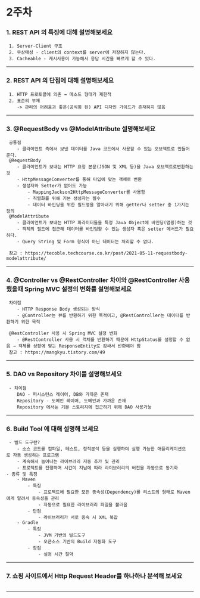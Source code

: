 # 2주차

### 1. REST API 의 특징에 대해 설명해보세요

~~~
 1. Server-Client 구조
 2. 무상태성 - client의 context를 server에 저장하지 않는다.
 3. Cacheable - 캐시사용이 가능해서 응답 시간을 빠르게 할 수 있다.
~~~

---

### 2. REST API 의 단점에 대해 설명해보세요

~~~
 1. HTTP 프로토콜에 의존 → 메소드 형태가 제한적
 2. 표준의 부재
    -> 관리의 어려움과 좋은(공식화 된) API 디자인 가이드가 존재하지 않음
~~~

--- 

### 3. @RequestBody vs @ModelAttribute 설명해보세요

~~~
 공통점
    - 클라이언트 측에서 보낸 데이터를 Java 코드에서 사용할 수 있는 오브젝트로 만들어준다.
 @RequestBody
    - 클라이언트가 보내는 HTTP 요청 본문(JSON 및 XML 등)을 Java 오브젝트로변환하는 것
    - HttpMessageConverter를 통해 타입에 맞는 객체로 변환
    - 생성자와 Setter가 없어도 가능
        - MappingJackson2HttpMessageConverter를 사용함
        - 직렬화를 위해 기본 생성자는 필수
        - 데이터 바인딩을 위한 필드명을 알아내기 위해 getter나 setter 중 1가지는 정의
 @ModelAttribute
    - 클라이언트가 보내는 HTTP 파라미터들을 특정 Java Object에 바인딩(맵핑)하는 것
    - 객체의 필드에 접근해 데이터를 바인딩할 수 있는 생성자 혹은 setter 메서드가 필요하다.
    - Query String 및 Form 형식이 아닌 데이터는 처리할 수 없다.
    
 참고 : https://tecoble.techcourse.co.kr/post/2021-05-11-requestbody-modelattribute/
~~~

---

### 4. @Controller vs @RestController 차이와 @RestController 사용했을때 Spring MVC 설정의 변화를 설명해보세요

~~~
 차이점
    - HTTP Response Body 생성되는 방식
    - @Controller는 뷰를 반환하기 위한 목적이고, @RestController는 데이터를 반환하기 위한 목적
    
 @RestController 사용 시 Spring MVC 설정 변화
    - @RestController 사용 시 객체를 반환하기 때문에 HttpStatus를 설정할 수 없음 → 객체를 상황에 맞는 ResponseEntity로 감싸서 반환해야 함
 참고 : https://mangkyu.tistory.com/49
~~~

---

### 5. DAO vs Repository 차이를 설명해보세요

~~~
 - 차이점
    DAO - 퍼시스턴스 레이어, DB와 가까운 존재
    Repository - 도메인 레이어, 도메인과 가까운 존재
    Repository 에서는 기본 스토리지에 접근하기 위해 DAO 사용가능
~~~

--- 

### 6. Build Tool 에 대해 설명해 보세요

~~~
 - 빌드 도구란?
    - 소스 코드를 컴파일, 테스트, 정적분석 등을 실행하여 실행 가능한 애플리케이션으로 자동 생성하는 프로그램
    - 계속해서 늘어나는 라이브러리 자동 추가 및 관리
    - 프로젝트를 진행하며 시간이 지남에 따라 라이브러리의 버전을 자동으로 동기화
- 종류 및 특징
    - Maven
        - 특징
            - 프로젝트에 필요한 모든 종속성(Dependency)를 리스트의 형태로 Maven에게 알려서 종속성을 관리
            - 자동으로 필요한 라이브러리 파일을 불러옴
        - 단점
            - 라이브러리가 서로 종속 시 XML 복잡
    - Gradle
        - 특징
            - JVM 기반의 빌드도구
            - 오픈소스 기반의 Build 자동화 도구
        - 장점
            - 설정 시간 절약
~~~

---

### 7. 쇼핑 사이트에서 Http Request Header를 하나하나 분석해 보세요

~~~

~~~

--- 

